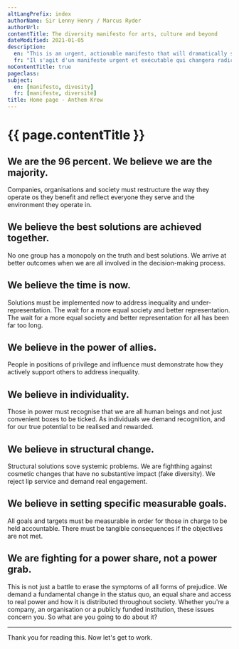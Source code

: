 ```yaml
---
altLangPrefix: index
authorName: Sir Lenny Henry / Marcus Ryder
authorUrl: 
contentTitle: The diversity manifesto for arts, culture and beyond
dateModified: 2021-01-05
description:
  en: "This is an urgent, actionable manifesto that will dramatically shift the debate around diversity and culture."
  fr: "Il s'agit d'un manifeste urgent et exécutable qui changera radicalement le débat sur la diversité et la culture."
noContentTitle: true
pageclass:
subject:
  en: [manifesto, divesity]
  fr: [manifeste, diversité]
title: Home page - Anthem Krew
---
```

# {{ page.contentTitle }}

## We are the 96 percent. We believe we are the majority.
Companies, organisations and society must restructure the way they operate os they benefit and reflect everyone they serve and the environment they operate in.

## We believe the best solutions are achieved together.
No one group has a monopoly on the truth and best solutions. We arrive at better outcomes when we are all involved in the decision-making process.

## We believe the time is now.
Solutions must be implemented now to address inequality and under-representation. The wait for  a more equal society and better representation. The wait for a more equal society and better representation for all has been far too long.

## We believe in the power of allies.
People in positions of privilege and influence must demonstrate how they actively support others to address inequality.

## We believe in individuality.
Those in power must recognise that we are all human beings and not just convenient boxes to be ticked. As individuals we demand recognition, and for our true potential to be realised and rewarded.

## We believe in structural change.
Structural solutions sove systemic problems. We are fighthing against cosmetic changes that have no substantive impact (fake diversity). We reject lip service and demand real engagement.

## We believe in setting specific measurable goals.
All goals and targets must be measurable in order for those in charge to be held accountable. There must be tangible consequences if the objectives are not met.

## We are fighting for a power share, not a power grab.
This is not just a battle to erase the symptoms of all forms of prejudice. We demand a fundamental change in the status quo, an equal share and access to real power and how it is distributed throughout society. Whether you're a company, an organisation or a publicly funded institution, these issues concern you. So what are you going to do about it?

---
Thank you for reading this. Now let's get to work.
